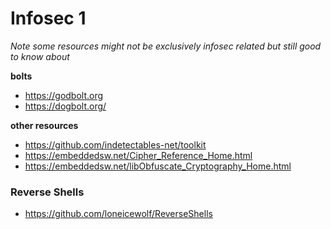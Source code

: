# Infosec 1
*Note some resources might not be exclusively infosec related but still good to know about*

**bolts**
- https://godbolt.org
- https://dogbolt.org/

**other resources**
- https://github.com/indetectables-net/toolkit
- https://embeddedsw.net/Cipher_Reference_Home.html
- https://embeddedsw.net/libObfuscate_Cryptography_Home.html

### Reverse Shells
- https://github.com/loneicewolf/ReverseShells

